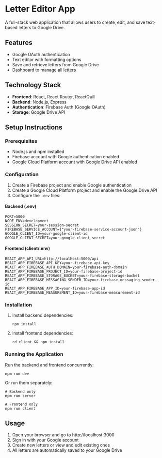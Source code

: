 # Letter Editor App

A full-stack web application that allows users to create, edit, and save text-based letters to Google Drive.

## Features

- Google OAuth authentication
- Text editor with formatting options
- Save and retrieve letters from Google Drive
- Dashboard to manage all letters

## Technology Stack

- **Frontend**: React, React Router, ReactQuill
- **Backend**: Node.js, Express
- **Authentication**: Firebase Auth (Google OAuth)
- **Storage**: Google Drive API

## Setup Instructions

### Prerequisites

- Node.js and npm installed
- Firebase account with Google authentication enabled
- Google Cloud Platform account with Google Drive API enabled

### Configuration

1. Create a Firebase project and enable Google authentication
2. Create a Google Cloud Platform project and enable the Google Drive API
3. Configure the `.env` files:

#### Backend (.env)
```
PORT=5000
NODE_ENV=development
SESSION_SECRET=your-session-secret
FIREBASE_SERVICE_ACCOUNT={"your-firebase-service-account-json"}
GOOGLE_CLIENT_ID=your-google-client-id
GOOGLE_CLIENT_SECRET=your-google-client-secret
```

#### Frontend (client/.env)
```
REACT_APP_API_URL=http://localhost:5000/api
REACT_APP_FIREBASE_API_KEY=your-firebase-api-key
REACT_APP_FIREBASE_AUTH_DOMAIN=your-firebase-auth-domain
REACT_APP_FIREBASE_PROJECT_ID=your-firebase-project-id
REACT_APP_FIREBASE_STORAGE_BUCKET=your-firebase-storage-bucket
REACT_APP_FIREBASE_MESSAGING_SENDER_ID=your-firebase-messaging-sender-id
REACT_APP_FIREBASE_APP_ID=your-firebase-app-id
REACT_APP_FIREBASE_MEASUREMENT_ID=your-firebase-measurement-id
```

### Installation

1. Install backend dependencies:
   ```
   npm install
   ```

2. Install frontend dependencies:
   ```
   cd client && npm install
   ```

### Running the Application

Run the backend and frontend concurrently:
```
npm run dev
```

Or run them separately:
```
# Backend only
npm run server

# Frontend only
npm run client
```

## Usage

1. Open your browser and go to http://localhost:3000
2. Sign in with your Google account
3. Create new letters or view and edit existing ones
4. All letters are automatically saved to your Google Drive
